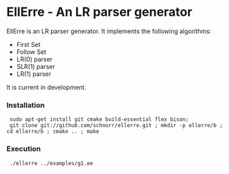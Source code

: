 EllErre - An LR parser generator
================================

EllErre is an LR parser generator. It implements the following algorithms:

+ First Set
+ Follow Set
+ LR(0) parser
+ SLR(1) parser
+ LR(1) parser

It is current in development.

### Installation

     sudo apt-get install git cmake build-essential flex bison;
     git clone git://github.com/schnorr/ellerre.git ; mkdir -p ellerre/b ; cd ellerre/b ; cmake .. ; make

### Execution

     ./ellerre ../examples/g1.ee
